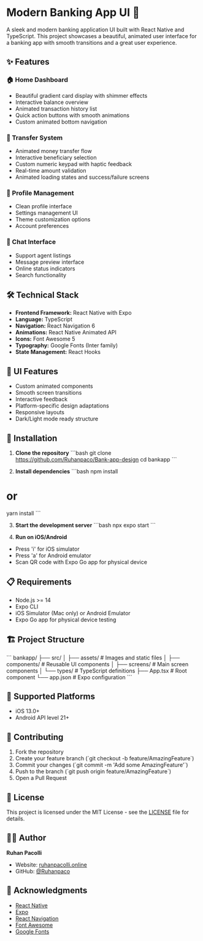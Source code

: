 # Modern Banking App UI 🏦

A sleek and modern banking application UI built with React Native and TypeScript. This project showcases a beautiful, animated user interface for a banking app with smooth transitions and a great user experience.

## ✨ Features

### 🏠 Home Dashboard
- Beautiful gradient card display with shimmer effects
- Interactive balance overview
- Animated transaction history list
- Quick action buttons with smooth animations
- Custom animated bottom navigation

### 💸 Transfer System
- Animated money transfer flow
- Interactive beneficiary selection
- Custom numeric keypad with haptic feedback
- Real-time amount validation
- Animated loading states and success/failure screens

### 👤 Profile Management
- Clean profile interface
- Settings management UI
- Theme customization options
- Account preferences

### 💬 Chat Interface
- Support agent listings
- Message preview interface
- Online status indicators
- Search functionality

## 🛠 Technical Stack

- **Frontend Framework:** React Native with Expo
- **Language:** TypeScript
- **Navigation:** React Navigation 6
- **Animations:** React Native Animated API
- **Icons:** Font Awesome 5
- **Typography:** Google Fonts (Inter family)
- **State Management:** React Hooks

## 🎨 UI Features

- Custom animated components
- Smooth screen transitions
- Interactive feedback
- Platform-specific design adaptations
- Responsive layouts
- Dark/Light mode ready structure

## 🚀 Installation

1. **Clone the repository**
\`\`\`bash
git clone https://github.com/Ruhanpaco/Bank-app-design
cd bankapp
\`\`\`

2. **Install dependencies**
\`\`\`bash
npm install
# or
yarn install
\`\`\`

3. **Start the development server**
\`\`\`bash
npx expo start
\`\`\`

4. **Run on iOS/Android**
- Press 'i' for iOS simulator
- Press 'a' for Android emulator
- Scan QR code with Expo Go app for physical device

## 📋 Requirements

- Node.js >= 14
- Expo CLI
- iOS Simulator (Mac only) or Android Emulator
- Expo Go app for physical device testing

## 🏗 Project Structure

\`\`\`
bankapp/
├── src/
│   ├── assets/         # Images and static files
│   ├── components/     # Reusable UI components
│   ├── screens/        # Main screen components
│   └── types/         # TypeScript definitions
├── App.tsx            # Root component
└── app.json          # Expo configuration
\`\`\`

## 📱 Supported Platforms

- iOS 13.0+
- Android API level 21+

## 🤝 Contributing

1. Fork the repository
2. Create your feature branch (\`git checkout -b feature/AmazingFeature\`)
3. Commit your changes (\`git commit -m 'Add some AmazingFeature'\`)
4. Push to the branch (\`git push origin feature/AmazingFeature\`)
5. Open a Pull Request

## 📄 License

This project is licensed under the MIT License - see the [LICENSE](LICENSE) file for details.

## 👨‍💻 Author

**Ruhan Pacolli**
- Website: [ruhanpacolli.online](https://ruhanpacolli.online)
- GitHub: [@Ruhanpaco](https://github.com/Ruhanpaco)

## 🙏 Acknowledgments

- [React Native](https://reactnative.dev/)
- [Expo](https://expo.dev/)
- [React Navigation](https://reactnavigation.org/)
- [Font Awesome](https://fontawesome.com/)
- [Google Fonts](https://fonts.google.com/) 